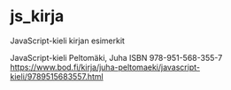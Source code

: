 # js_kirja
JavaScript-kieli kirjan esimerkit

JavaScript-kieli
Peltomäki, Juha
ISBN 978-951-568-355-7
https://www.bod.fi/kirja/juha-peltomaeki/javascript-kieli/9789515683557.html
